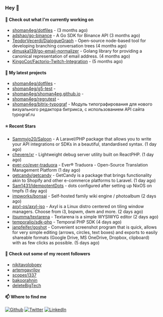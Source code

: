 ### Hey 👋

#### 👷 Check out what I'm currently working on

- [shoman4eg/dotfiles](https://github.com/shoman4eg/dotfiles) -  (3 months ago)
- [adshao/go-binance](https://github.com/adshao/go-binance) - A Go SDK for Binance API (3 months ago)
- [TeodorVecerdi/DialogueGraph](https://github.com/TeodorVecerdi/DialogueGraph) - Open-source node-based tool for developing branching conversation trees (4 months ago)
- [dimuska139/go-email-normalizer](https://github.com/dimuska139/go-email-normalizer) - Golang library for providing a canonical representation of email address. (4 months ago)
- [KingoCor/Factorio-Twitch-Integration](https://github.com/KingoCor/Factorio-Twitch-Integration) -  (5 months ago)

#### 🌱 My latest projects

- [shoman4eg/dotfiles](https://github.com/shoman4eg/dotfiles) - 
- [shoman4eg/g5-test](https://github.com/shoman4eg/g5-test) - 
- [shoman4eg/shoman4eg.github.io](https://github.com/shoman4eg/shoman4eg.github.io) - 
- [shoman4eg/regrutest](https://github.com/shoman4eg/regrutest) - 
- [shoman4eg/bitrix-typograf](https://github.com/shoman4eg/bitrix-typograf) - Модуль типографирования для нового визуального редактора битрикса, с использованием API сайта typograf.ru

#### ⭐ Recent Stars

- [Sammyjo20/Saloon](https://github.com/Sammyjo20/Saloon) - A Laravel/PHP package that allows you to write your API integrations or SDKs in a beautiful, standardised syntax. (1 day ago)
- [chevere/xr](https://github.com/chevere/xr) - Lightweight debug server utility built on ReactPHP. (1 day ago)
- [ever-co/ever-traduora](https://github.com/ever-co/ever-traduora) - Ever® Traduora - Open-Source Translation Management Platform (1 day ago)
- [getcandy/getcandy](https://github.com/getcandy/getcandy) - GetCandy is a package that brings functionality akin to Shopify and other e-commerce platforms to Laravel. (1 day ago)
- [Sam1431/IdempotentDots](https://github.com/Sam1431/IdempotentDots) - dots configured after setting up NixOS on tmpfs (1 day ago)
- [impworks/bonsai](https://github.com/impworks/bonsai) - Self-hosted family wiki engine / photoalbum (2 days ago)
- [axyl-os/axyl-iso](https://github.com/axyl-os/axyl-iso) - Axyl is a Linux distro centered on tiling window managers. Choose from i3, bspwm, dwm and more. (2 days ago)
- [itsumma/textarena](https://github.com/itsumma/textarena) - Textarena is a simple WYSIWYG editor (2 days ago)
- [temporalio/sdk-php](https://github.com/temporalio/sdk-php) - Temporal PHP SDK (4 days ago)
- [janpfeifer/goshot](https://github.com/janpfeifer/goshot) - Convenient screenshot program that is quick, allows for very simple  editing (arrows, circles, text boxes) and exports to easily shareable formats (Google Drive, MS OneDrive, Dropbox, clipboard) with as few clicks as possible. (5 days ago)

#### 👯 Check out some of my recent followers

- [nikitavoloboev](https://github.com/nikitavoloboev)
- [artemgavrilov](https://github.com/artemgavrilov)
- [scopes1337](https://github.com/scopes1337)
- [bakoorahnin](https://github.com/bakoorahnin)
- [deleteBigTech](https://github.com/deleteBigTech)


#### 📫 Where to find me
<p>
<a href="https://github.com/shoman4eg" target="_blank"><img alt="Github" src="https://img.shields.io/badge/GitHub-%2312100E.svg?&style=for-the-badge&logo=Github&logoColor=white" /></a>
<a href="https://twitter.com/shoman4eg" target="_blank"><img alt="Twitter" src="https://img.shields.io/badge/twitter-%231DA1F2.svg?&style=for-the-badge&logo=twitter&logoColor=white" /></a>
<a href="https://www.linkedin.com/in/artemdubinin/" target="_blank"><img alt="LinkedIn" src="https://img.shields.io/badge/linkedin-%230077B5.svg?&style=for-the-badge&logo=linkedin&logoColor=white" /></a>
</p>
